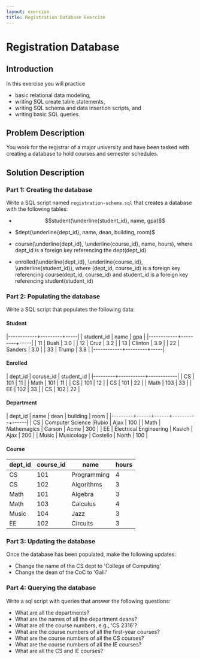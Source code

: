 ```yaml
---
layout: exercise
title: Registration Database Exercise
---
```


# Registration Database

## Introduction

In this exercise you will practice

- basic relational data modeling,
- writing SQL create table statements,
- writing SQL schema and data insertion scripts, and
- writing basic SQL queries.

## Problem Description

You work for the registrar of a major university and have been tasked with creating a database to hold courses and semester schedules.

## Solution Description

### Part 1: Creating the database

Write a SQL script named `registration-schema.sql` that creates a database with the following tables:

- $$student(\underline{student_id}, name, gpa)$$

- $dept(\underline{dept_id}, name, dean, building, room)$

- course(\underline{dept_id}, \underline{course_id}, name, hours), where dept_id is a foreign key referencing the dept(dept_id)

- enrolled(\underline{dept_id}, \underline{course_id}, \underline{student_id}), where (dept_id, course_id) is a foreign key referencing course(dept_id, course_id) and student_id is a foreign key referencing student(student_id)

### Part 2: Populating the database

Write a SQL script that populates the following data:



#### Student

|------------+---------+-----|
| student_id | name    | gpa |
|------------+---------+-----|
| 11         | Bush    | 3.0 |
| 12         | Cruz    | 3.2 |
| 13         | Clinton | 3.9 |
| 22         | Sanders | 3.0 |
| 33         | Trump   | 3.8 |
|------------+---------+-----|



#### Enrolled

| dept_id | coruse_id | student_id |
|---------+-----------+------------|
| CS | 101 | 11 |
| Math | 101 | 11 |
| CS | 101 | 12 |
| CS | 101 | 22 |
| Math | 103 | 33 |
| EE | 102 | 33 |
| CS | 102 | 22 |


#### Department

| dept_id | name | dean | building | room |
|---------+------+------+----------+------|
| CS | Computer Science |Rubio | Ajax | 100 |
| Math | Mathemagics | Carson | Acme | 300 |
| EE | Electrical Engineering | Kasich | Ajax | 200 |
| Music | Musicology | Costello | North | 100 |

#### Course

| dept_id | course_id | name | hours |
|---------|-----------|------|-------|
| CS | 101 | Programming | 4 |
| CS | 102 | Algorithms | 3 |
| Math | 101 | Algebra | 3 |
| Math | 103 | Calculus | 4 |
| Music | 104 | Jazz | 3 |
| EE | 102 | Circuits | 3 |


### Part 3: Updating the database

Once the database has been populated, make the following updates:

- Change the name of the CS dept to 'College of Computing'
- Change the dean of the CoC to 'Galil'


### Part 4: Querying the database

Write a sql script with queries that answer the following questions:

- What are all the departments?
- What are the names of all the department deans?
- What are all the course numbers, e.g., 'CS 2316'?
- What are the course numbers of all the first-year courses?
- What are the course numbers of all the CS courses?
- What are the course numbers of all the IE courses?
- What are all the CS and IE courses?
